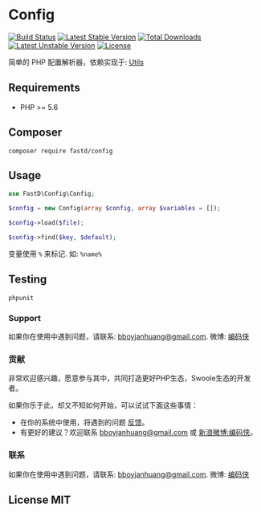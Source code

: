 # Config

[![Build Status](https://travis-ci.org/fastdlabs/config.svg?branch=master)](https://travis-ci.org/fastdlabs/config)
[![Latest Stable Version](https://poser.pugx.org/fastd/config/v/stable)](https://packagist.org/packages/fastd/config) 
[![Total Downloads](https://poser.pugx.org/fastd/config/downloads)](https://packagist.org/packages/fastd/config) 
[![Latest Unstable Version](https://poser.pugx.org/fastd/config/v/unstable)](https://packagist.org/packages/fastd/config) 
[![License](https://poser.pugx.org/fastd/config/license)](https://packagist.org/packages/fastd/config)

简单的 PHP 配置解析器，依赖实现于: [Utils](https://github.com/fastdlabs/utils)

## Requirements

* PHP >= 5.6

## Composer

```
composer require fastd/config
```

## Usage

```php
use FastD\Config\Config;

$config = new Config(array $config, array $variables = []);

$config->load($file);

$config->find($key, $default);
```

变量使用 `%` 来标记. 如: `%name%`

## Testing

```
phpunit
```

### Support

如果你在使用中遇到问题，请联系: [bboyjanhuang@gmail.com](mailto:bboyjanhuang@gmail.com). 微博: [编码侠](http://weibo.com/ecbboyjan)

### 贡献

非常欢迎感兴趣，愿意参与其中，共同打造更好PHP生态，Swoole生态的开发者。

如果你乐于此，却又不知如何开始，可以试试下面这些事情：

* 在你的系统中使用，将遇到的问题 [反馈](https://github.com/JanHuang/fastD/issues)。
* 有更好的建议？欢迎联系 [bboyjanhuang@gmail.com](mailto:bboyjanhuang@gmail.com) 或 [新浪微博:编码侠](http://weibo.com/ecbboyjan)。

### 联系

如果你在使用中遇到问题，请联系: [bboyjanhuang@gmail.com](mailto:bboyjanhuang@gmail.com). 微博: [编码侠](http://weibo.com/ecbboyjan)

## License MIT
